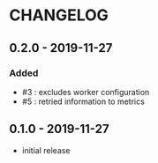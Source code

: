 # CHANGELOG

## 0.2.0 - 2019-11-27
### Added
- #3 : excludes worker configuration
- #5 : retried information to metrics

## 0.1.0 - 2019-11-27
- initial release
